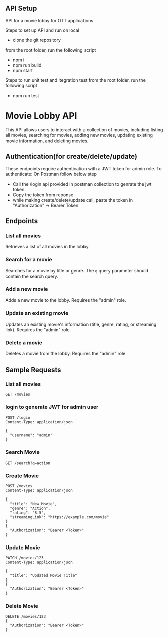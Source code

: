 ## API Setup
  API for a movie lobby for OTT applications

Steps to set up API and run on local
- clone the git repository

from the root folder, run the following script
- npm i
- npm run build
- npm start

Steps to run unit test and itegration test
from the root folder, run the following script
- npm run test

# Movie Lobby API

This API allows users to interact with a collection of movies, including listing all movies, searching for movies, adding new movies, updating existing movie information, and deleting movies.

## Authentication(for create/delete/update)
These endpoints require authentication with a JWT token for admin role. To authenticate: On Postman follow below step
- Call the /login api provided in postman collection to genrate the jwt token.
- Copy the token from reponse
- while making create/delete/update call, paste the token in "Authorization" -> Bearer Token

## Endpoints

### List all movies
Retrieves a list of all movies in the lobby.

### Search for a movie
Searches for a movie by title or genre. The `q` query parameter should contain the search query.

### Add a new movie
Adds a new movie to the lobby. Requires the "admin" role.

### Update an existing movie
Updates an existing movie's information (title, genre, rating, or streaming link). Requires the "admin" role.

### Delete a movie
Deletes a movie from the lobby. Requires the "admin" role.


## Sample Requests

### List all movies
```http
GET /movies
```
### login to generate JWT for admin user
```http
POST /login
Content-Type: application/json

{
  "username": "admin"
}
```

### Search Movie
```http
GET /search?q=action
```

### Create Movie
```http
POST /movies
Content-Type: application/json

{
  "title": "New Movie",
  "genre": "Action",
  "rating": "8.5",
  "streamingLink": "https://example.com/movie"
}
{
  "Authorization": "Bearer <Token>"
}
```

### Update Movie
```http
PATCH /movies/123
Content-Type: application/json

{
  "title": "Updated Movie Title"
}
{
  "Authorization": "Bearer <Token>"
}
```
### Delete Movie
```http
DELETE /movies/123
{
  "Authorization": "Bearer <Token>"
}
```










